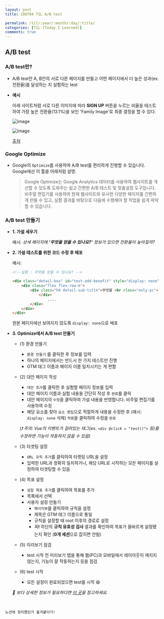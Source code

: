 ```yaml
---
layout: post
title: 190704 TIL A/B test 

permalink: /til/:year/:month/:day/:title/
categories: [TIL (Today I Learned)]
comments: true
---
```


## **A/B test**

### A/B test란?
- A/B test란 A, B안의 서로 다른 페이지를 만들고 어떤 페이지에서 더 높은 성과(ex. 전환율)를 달성하는 지 실험하는 test

- **예시**

    아래 사이트처럼 서로 다른 이미지에 따라 **SIGN UP** 버튼을 누르는 비율을 테스트하여 가장 높은 전환율(13.1%)을 보인 'Family Image'로 최종 결정을 할 수 있다. 

    ![image](https://user-images.githubusercontent.com/40848630/60852990-289f3680-a235-11e9-8e22-51bfc92d3b79.png)

    ![image](https://user-images.githubusercontent.com/40848630/60852994-2ccb5400-a235-11e9-8ad5-7f2b6ed85e48.png)

    [출처](http://analyticsmarketing.co.kr/digital-analytics/google-analytics/1549/)

### Google Optimize

- Google의 `Optimize`를 사용하여 A/B test를 편리하게 진행할 수 있습니다. Google에선 이 툴을 아래처럼 설명.

    > Google Optimize는 Google Analytics 데이터를 사용하여 웹사이트를 개선할 수 있도록 도와주는 쉽고 간편한 A/B 테스트 및 맞춤설정 도구입니다. 비주얼 편집기를 사용하여 현재 웹사이트와 유사한 다양한 페이지를 간편하게 만들 수 있고, 실험 결과를 바탕으로 다음에 수행해야 할 작업을 쉽게 파악할 수 있습니다.

### A/B test 만들기

- **1. 가설 세우기**

    예시: *상세 페이지에 **'무엇을 얻을 수 있나요?'** 정보가 있으면 전환율이 높아질까?*

- **2. 가설 테스트를 위한 코드 수정 후 배포**

    예시: 
    ```html
    <!--실험 : 무엇을 얻을 수 있나요? -->

    <div class="detail-box" id="test-add-benefit" style="display: none">
        <div class="flex flex-row-m">
        	<div class="h6 detail-sub-title">무엇을 <br class="only-pc"> 얻을 수 있나요?
        		</div>
        			....
        	</div>
        </div>
    </div>
    ```

    원본 페이지에선 보여지지 않도록 `display: none`으로 배포

- **3. Optimize에서 A/B test 만들기**
    - (1) 환경 만들기
        -  `환경 만들기` 를 클릭한 후 정보를 입력
        -   하나의 페이지에서는 반드시 한 가지 테스트만 진행
        -   GTM 태그 이름과 페이지 이름 일치시키는 게 편함

    - (2) 대안 페이지 작성
        - `대안 추가`를 클릭한 후 실험할 페이지 정보를 입력
        - 대안 페이지 이름과 실험 내용을 간단히 작성 후 `완료`를 클릭
        -  대안 페이지의 `수정`을 클릭하여 가설 내용을 반영합니다. 비주얼 편집기를 사용하여 수정
        - 해당 요소를 찾아 `요소 편집`으로 적절하게 내용을 수정한 후 (예시: `display: none` 삭제) `적용`을 클릭하여 수정을 `완료`  

        (*❗️ 주의: Vue의 이벤트가 걸려있는 태그(ex. `<div @click = "test()">` 등)를 수정하면 기능이 작동하지 않을 수 있음)*

    - (3) 타겟팅 설정
        - `URL 규칙 추가`를 클릭하여 타켓팅 URL을 설정
        - 입력한 URL과 정확히 일치하거나, 해당 URL로 시작하는 모든 페이지를 설정하여 타겟팅할 수 있음

    - (4) 목표 설정
        - `실험 목표 추가`를 클릭하여 목표를 추가
        - 목록에서 선택
        - 사용자 설정 만들기
            - `페이지뷰`를 클릭하여 규칙을 설정
            - 제목은 GTM 태그 이름으로 통일
            - 규칙을 설정할 때 root 이후의 경로로 설정
             - 꼭❗️ 하단의 **규칙 유효성 검사** 결과를 확인하여 목표가 올바르게 설정됐는지 확인 (**0개 세션**으로 잡히면 안됨)

    - (5) 미리보기 점검
        - test 시작 전 미리보기 탭을 통해 웹(PC)과 모바일에서 레이아웃이 깨지지 않는지, 기능이 잘 작동하는지 등을 점검

    - (6) test 시작
        -  모든 설정이 완료되었으면 test를 시작 😆

    *📌  보다 상세한 정보가 필요하다면 [이 곳](https://support.google.com/optimize/answer/6211930?hl=ko)을 참고하세요.*


  <br/>
```
노션에 정리했던거 옮겨붙이기! 
